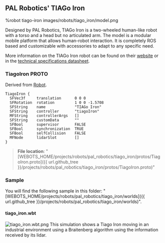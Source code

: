 ## PAL Robotics' TIAGo Iron

%robot tiago-iron images/robots/tiago_iron/model.png

Designed by PAL Robotics, TIAGo Iron is a two-wheeled human-like robot with a torso and a head but no articulated arm.
The model is a modular mobile platform that allows human-robot interaction. It is completely ROS based and customizable with accessories to adapt to any specific need.

More information on the TIAGo Iron robot can be found on their [website](http://pal-robotics.com/robots/tiago/) or in the [technical specifications datasheet](http://pal-robotics.com/wp-content/uploads/2019/07/Datasheet_TIAGo_Complete.pdf).

### TiagoIron PROTO

Derived from [Robot](../reference/robot.md).

```
TiagoIron {
  SFVec3f     translation      0 0 0
  SFRotation  rotation         1 0 0 -1.5708
  SFString    name             "TIAGo Iron"
  SFString    controller       "tiagoIron"
  MFString    controllerArgs   []
  SFString    customData       ""
  SFBool      supervisor       FALSE
  SFBool      synchronization  TRUE
  SFBool      selfCollision    FALSE
  MFNode      lidarSlot        []
}
```

> **File location**: "[WEBOTS\_HOME/projects/robots/pal\_robotics/tiago\_iron/protos/TiagoIron.proto]({{ url.github_tree }}/projects/robots/pal_robotics/tiago_iron/protos/TiagoIron.proto)"

### Sample

You will find the following sample in this folder: "[WEBOTS\_HOME/projects/robots/pal\_robotics/tiago\_iron/worlds]({{ url.github_tree }}/projects/robots/pal_robotics/tiago_iron/worlds)".

#### tiago\_iron.wbt

![tiago_iron.wbt.png](images/robots/tiago_iron/tiago_iron.wbt.png) This simulation shows a Tiago Iron moving in an industrial environment using a Braitenberg algorithm using the information received by its lidar.
